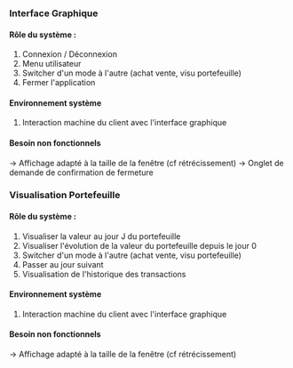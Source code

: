 ### Interface Graphique
#### Rôle du système :
1. Connexion / Déconnexion
3. Menu utilisateur
4. Switcher d'un mode à l'autre (achat vente, visu portefeuille)
5. Fermer l'application
#### Environnement système
1. Interaction machine du client avec l'interface graphique

#### Besoin non fonctionnels
-> Affichage adapté à la taille de la fenêtre (cf rétrécissement)
-> Onglet de demande de confirmation de fermeture

### Visualisation Portefeuille

#### Rôle du système :
1. Visualiser la valeur au jour J du portefeuille
2. Visualiser l'évolution de la valeur du portefeuille depuis le jour 0
3. Switcher d'un mode à l'autre (achat vente, visu portefeuille)
4. Passer au jour suivant
5. Visualisation de l'historique des transactions

#### Environnement système
1. Interaction machine du client avec l'interface graphique
#### Besoin non fonctionnels
-> Affichage adapté à la taille de la fenêtre (cf rétrécissement)
